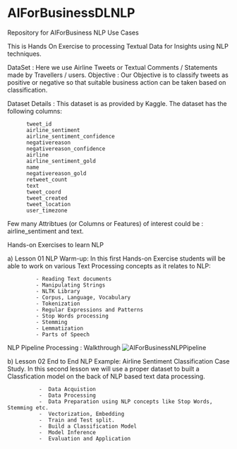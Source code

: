 # AIForBusinessDLNLP
Repository for AIForBusiness NLP Use Cases

This is Hands On Exercise to processing Textual Data for Insights using NLP techniques.

DataSet :  Here we use Airline Tweets or Textual Comments / Statements made by Travellers / users.
Objective :  Our Objective is to classify tweets as positive or negative so that suitable business action can be taken based on classification.

Dataset Details : This dataset is as provided by Kaggle. The dataset has the following columns:

          tweet_id
          airline_sentiment
          airline_sentiment_confidence
          negativereason
          negativereason_confidence
          airline
          airline_sentiment_gold
          name
          negativereason_gold
          retweet_count
          text
          tweet_coord
          tweet_created
          tweet_location
          user_timezone

Few many Attribtues (or Columns or Features) of interest could be : airline_sentiment and text.

Hands-on Exercises to learn NLP


a) Lesson 01 NLP Warm-up:
   In this first Hands-on Exercise students will be able to work on various Text Processing concepts as it relates to NLP:
   
             - Reading Text documents
             - Manipulating Strings
             - NLTK Library 
             - Corpus, Language, Vocabulary
             - Tokenization
             - Regular Expressions and Patterns
             - Stop Words processing
             - Stemming
             - Lemmatization
             - Parts of Speech


NLP Pipeline Processing : Walkthrough
![AIForBusinessNLPPipeline](https://github.com/stbalaji/AIForBusinessDLNLP/assets/42055895/f06aa34a-3425-4f2d-9c93-d96a671a2f64)



b) Lesson 02 End to End NLP Example:
   Airline Sentiment Classification Case Study. In this second lesson we will use a proper dataset to built a Classfication model on the back of NLP based text data processing.
   
              -  Data Acquistion
              -  Data Processing 
              -  Data Preparation using NLP concepts like Stop Words, Stemming etc.
              -  Vectorization, Embedding
              -  Train and Test split.
              -  Build a Classification Model
              -  Model Inference
              -  Evaluation and Application
